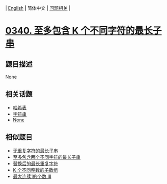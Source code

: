 
| [English](README_EN.md) | 简体中文 | [问题相关](QUESTION.md) |
# [0340. 至多包含 K 个不同字符的最长子串](https://leetcode-cn.com/problems/longest-substring-with-at-most-k-distinct-characters/)
## 题目描述
None
## 相关话题
- [哈希表](https://leetcode-cn.com/tag/hash-table)
- [字符串](https://leetcode-cn.com/tag/string)
- [None](https://leetcode-cn.com/tag/sliding-window)
## 相似题目
- [无重复字符的最长子串](../0003/README.md)
- [至多包含两个不同字符的最长子串](../0159/README.md)
- [替换后的最长重复字符](../0424/README.md)
- [K 个不同整数的子数组](../0992/README.md)
- [最大连续1的个数 III](../1004/README.md)

